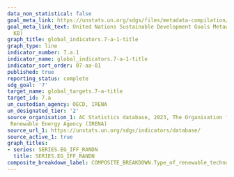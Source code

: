 ```yaml
---
data_non_statistical: false
goal_meta_link: https://unstats.un.org/sdgs/files/metadata-compilation/Metadata-Goal-7.pdf
goal_meta_link_text: United Nations Sustainable Development Goals Metadata (PDF 111
  KB)
graph_title: global_indicators.7-a-1-title
graph_type: line
indicator_number: 7.a.1
indicator_name: global_indicators.7-a-1-title
indicator_sort_order: 07-aa-01
published: true
reporting_status: complete
sdg_goal: '7'
target_name: global_targets.7-a-title
target_id: 7.a
un_custodian_agency: OECD, IRENA 
un_designated_tier: '2'
source_organisation_1: AC Statistics database, 2023, The Organisation for Economic Co - operation and Development (OECD) and IRENA Public Finance Database, 2023, The international 
 Renewable Energy Agency (IRENA)
source_url_1: https://unstats.un.org/sdgs/indicators/database/
source_active_1: true
graph_titles:
- series: SERIES.EG_IFF_RANDN
  title: SERIES.EG_IFF_RANDN
composite_breakdown_label: COMPOSITE_BREAKDOWN.Type_of_renewable_technology 
---
```

